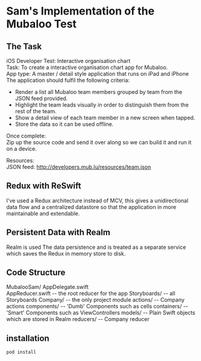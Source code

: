 # Sam's Implementation of the Mubaloo Test

## The Task

iOS Developer Test: Interactive organisation chart  
Task: To create a interactive organisation chart app for Mubaloo.  
App type: A master / detail style application that runs on iPad and iPhone The application should fulfil the following criteria:

- Render a list all Mubaloo team members grouped by team from the JSON feed provided.
- Highlight the team leads visually in order to distinguish them from the rest of the team.
- Show a detail view of each team member in a new screen when tapped.
- Store the data so it can be used offline.

Once complete:  
Zip up the source code and send it over along so we can build it and run it on a device.

Resources:  
JSON feed: http://developers.mub.lu/resources/team.json

## Redux with ReSwift
I've used a Redux architecture instead of MCV, this gives a unidirectional data flow and a centralized datastore so that the application in more maintainable and extendable.

## Persistent Data with Realm
Realm is used The data persistence and is treated as a separate service which saves the Redux in memory store to disk.

## Code Structure

MubalooSam/
   AppDelegate.swift  
   AppReducer.swift    -- the root reducer for the app
   Storyboards/        -- all Storyboards
   Company/            -- the only project module
       actions/        -- Company actions
       components/     -- 'Dumb' Components such as cells
       containers/     -- 'Smart' Components such as ViewControllers
       models/         -- Plain Swift objects which are stored in Realm
       reducers/       -- Company reducer

## installation

``` pod install ```
